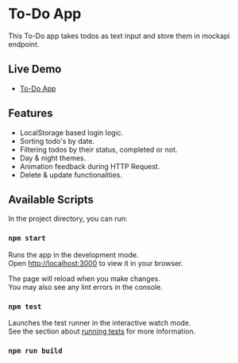 # To-Do App

This To-Do app takes todos as text input and store them in mockapi endpoint. 
## Live Demo
- [To-Do App](https://to-do-app-plum-zeta.vercel.app/)
## Features

- LocalStorage based login logic.
- Sorting todo's by date.
- Filtering todos by their status, completed or not.
- Day & night themes.
- Animation feedback during HTTP Request.
- Delete & update functionalities.

## Available Scripts

In the project directory, you can run:

### `npm start`

Runs the app in the development mode.\
Open [http://localhost:3000](http://localhost:3000) to view it in your browser.

The page will reload when you make changes.\
You may also see any lint errors in the console.

### `npm test`

Launches the test runner in the interactive watch mode.\
See the section about [running tests](https://facebook.github.io/create-react-app/docs/running-tests) for more information.

### `npm run build`

